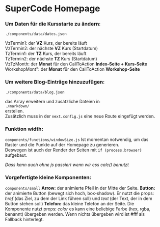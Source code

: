 # SuperCode Homepage

### Um Daten für die Kursstarte zu ändern:
`./components/data/dates.json`
    
VzTermin1: der **VZ** Kurs, der bereits läuft   
VzTermin2: der nächste **VZ** Kurs (Startdatum)   
TzTermin1: der **TZ** Kurs, der bereits läuft   
TzTermin2: der nächste **TZ** Kurs (Startdatum)   
VzTzMonth: der **Monat** für den CallToAction **Index-Seite + Kurs-Seite**   
WorkshopMont": der **Monat** für den CallToAction **Workshop-Seite**   

### Um weitere Blog-Einträge hinzuzufügen:
`./components/data/blog.json`

das Array erweitern und zusätzliche Dateien in   
`./markdown/`   
erstellen.  
Zusätzlich muss in der `next.config.js` eine neue Route eingefügt werden.  

### Funktion width:
`components/functions/windowSize.js`
Ist momentan notwendig, um das Raster und die Punkte auf der Homepage zu generieren.  
Deswegen ist auch der Render der Seiten mit `if (process.browser)` aufgebaut.

_Dass kann auch ohne js passiert wenn wir css calc() benutzt_

### Vorgefertigte kleine Komponenten:
`components/small`
**Arrow:** der animierte Pfeil in der Mitte der Seite.
**Button:** der animierte Button (bewegt sich hoch, box-shadow). Er nutzt die props: _href_ (das Ziel, zu dem der Link führen soll) und _text_ (der Text, der in dem Button stehen soll)
**Telefon:** das kleine Telefon an der Seite. Die Komponente nutzt props: _color_ es kann eine beliebige Farbe (hex, rgba, benannt) übergeben werden. Wenn nichts übergeben wird ist #fff als Fallback hinterlegt.